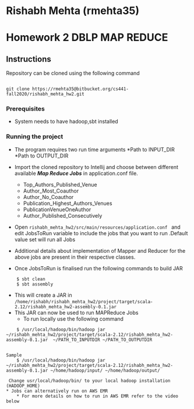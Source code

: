 # Rishabh Mehta (rmehta35)
# Homework 2 DBLP MAP REDUCE



## Instructions 
Repository can be cloned using the following command 
```

git clone https://rmehta35@bitbucket.org/cs441-fall2020/rishabh_mehta_hw2.git

```
### Prerequisites 
* System needs to have hadoop,sbt installed 

### Running the project
* The program requires two run time arguments 
    *Path to INPUT_DIR
    *Path to OUTPUT_DIR 
* Import the cloned repository to Intellij and choose between different available  ___Map Reduce Jobs___ in application.conf file.
    * Top_Authors_Published_Venue
    * Author_Most_Coauthor
    * Author_No_Coauthor
    * Publication_Highest_Authors_Venues
    * PublicationVenueOneAuthor
    * Author_Published_Consecutively

* Open `rishabh_mehta_hw2/src/main/resources/application.conf `
and edit JobsToRun variable to include the jobs that you want to run .Default value set will run all Jobs
* Additional details about implementation of Mapper and Reducer for the above jobs are present in their respective classes.
* Once JobsToRun is finalised run the following commands to build JAR 
```
    $ sbt clean
    $ sbt assembly
```
* This will create a JAR in 
 ```/home/rishabh/rishabh_mehta_hw2/project/target/scala-2.12/rishabh_mehta_hw2-assembly-0.1.jar```
* This JAR can now be used to run MAPReduce Jobs
    * To run locally use the following command
    
```    
    $ /usr/local/hadoop/bin/hadoop jar ~/rishabh_mehta_hw2/project/target/scala-2.12/rishabh_mehta_hw2-assembly-0.1.jar  ~/PATH_TO_INPUTDIR ~/PATH_TO_OUTPUTDIR
   
```   
```
Sample
    $ /usr/local/hadoop/bin/hadoop jar ~/rishabh_mehta_hw2/project/target/scala-2.12/rishabh_mehta_hw2-assembly-0.1.jar ~/home/hadoop/input/ ~/home/hadoop/output/
```
     
     Change usr/local/hadoop/bin/ to your local hadoop installation (HADOOP_HOME)                                                                                                                                                                                                                                                                              
    * Jobs can alternatively run on AWS EMR
        * For more details on how to run in AWS EMR refer to the video below

  
